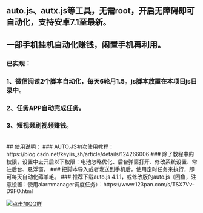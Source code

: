 ## auto.js、autx.js等工具，无需root，开启无障碍即可自动化，支持安卓7.1至最新。
## 一部手机挂机自动化赚钱，闲置手机再利用。

### 已实现：
### 1、微信阅读2个脚本自动化，每天6轮月1.5。js脚本放置在本项目js目录中。
### 2、任务APP自动完成任务。
### 3、短视频刷视频赚钱。
<br>
## 使用说明：
### AUTO.JS初次使用教程：https://blog.csdn.net/keyiis_sh/article/details/124266006
### 除了教程中的权限，设置中去开启以下权限：电池忽略优化、后台弹窗打开、修改系统设置、常驻后台、悬浮窗。
### 把脚本导入或者发送到手机后，使用定时任务来执行，即可每天自动化薅羊毛。
### 推荐下载auto.js 4.1.1，或修改版的auto.js（困鱼，注意设置：使用alarmmanager调度任务）：https://www.123pan.com/s/TSX7Vv-D9FO.html









<a target="_blank" href="https://qm.qq.com/cgi-bin/qm/qr?k=ZgvYJLhMMLoksy5CR9vWs4d6hTckcUj0&jump_from=webapi&authKey=9s6LayOtmVH6dqBYI6+Buv1QCYQASsKCYSKp6XJRhbzfAtNgKU1IB4hyTUiJOARS"><img border="0" src="//pub.idqqimg.com/wpa/images/group.png" alt="点击加QQ群" title="点击加QQ群"></a>


